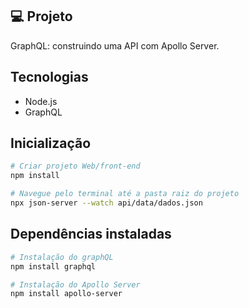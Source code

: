 ## 💻 Projeto

GraphQL: construindo uma API com Apollo Server.

## Tecnologias 
- Node.js
- GraphQL

## Inicialização
```sh
# Criar projeto Web/front-end
npm install

# Navegue pelo terminal até a pasta raiz do projeto
npx json-server --watch api/data/dados.json
```

## Dependências instaladas
```sh
# Instalação do graphQL
npm install graphql
```

```sh
# Instalação do Apollo Server
npm install apollo-server

```
